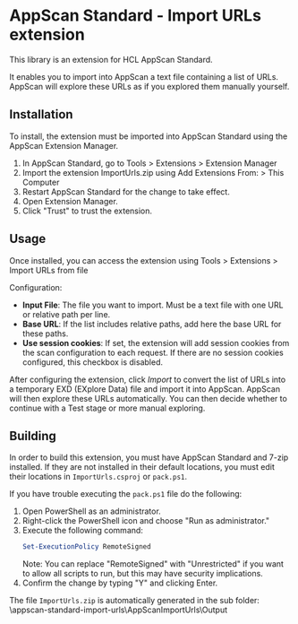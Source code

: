 # AppScan Standard - Import URLs extension

This library is an extension for HCL AppScan Standard.

It enables you to import into AppScan a text file containing a list of URLs. AppScan will explore these URLs as if you explored them manually yourself.

## Installation

To install, the extension must be imported into AppScan Standard using the AppScan Extension Manager.

1. In AppScan Standard, go to Tools > Extensions > Extension Manager
1. Import the extension ImportUrls.zip using Add Extensions From: > This Computer 
1. Restart AppScan Standard for the change to take effect.
1. Open Extension Manager.
1. Click "Trust" to trust the extension.

## Usage

Once installed, you can access the extension using Tools > Extensions > Import URLs from file

Configuration:

- **Input File**: The file you want to import. Must be a text file with one URL or relative path per line.
- **Base URL**: If the list includes relative paths, add here the base URL for these paths.
- **Use session cookies**: If set, the extension will add session cookies from the scan configuration to each request. If there are no session cookies configured, this checkbox is disabled.

After configuring the extension, click *Import* to convert the list of URLs into a temporary EXD (EXplore Data) file and import it into AppScan. AppScan will then explore these URLs automatically. You can then decide whether to continue with a Test stage or more manual exploring.

## Building

In order to build this extension, you must have AppScan Standard and 7-zip installed. If they are not installed in their default locations, you must edit their locations in `ImportUrls.csproj` or `pack.ps1`.


If you have trouble executing the `pack.ps1` file do the following:
1. Open PowerShell as an administrator. 
1. Right-click the PowerShell icon and choose "Run as administrator."
1. Execute the following command:
	```PowerShell
	Set-ExecutionPolicy RemoteSigned
	```
	Note: You can replace "RemoteSigned" with "Unrestricted" if you want to allow all scripts to run, but this may have security implications.
1. Confirm the change by typing "Y" and clicking Enter.

The file `ImportUrls.zip` is automatically generated in the sub folder: \appscan-standard-import-urls\AppScanImportUrls\Output
